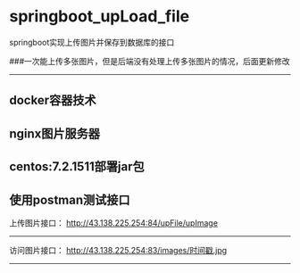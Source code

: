 # springboot_upLoad_file
springboot实现上传图片并保存到数据库的接口

###一次能上传多张图片，但是后端没有处理上传多张图片的情况，后面更新修改

---
docker容器技术
---
nginx图片服务器
---
centos:7.2.1511部署jar包
---
使用postman测试接口
---
上传图片接口：
http://43.138.225.254:84/upFile/upImage

---
访问图片接口：
http://43.138.225.254:83/images/时间戳.jpg



---



